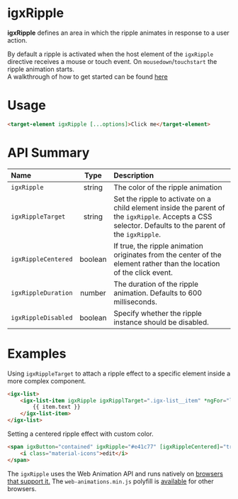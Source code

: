 # igxRipple

**igxRipple** defines an area in which the ripple animates in response to a
user action.

By default a ripple is activated when the host element of the `igxRipple` directive
receives a mouse or touch event. On `mousedown`/`touchstart` the ripple animation
starts.  
A walkthrough of how to get started can be found [here](https://www.infragistics.com/products/ignite-ui-angular/angular/components/ripple.html)

# Usage
```html
<target-element igxRipple [...options]>Click me</target-element>
```

# API Summary
| Name   |      Type      |  Description |
|:----------|:-------------:|:------|
| `igxRipple` |  string | The color of the ripple animation |
| `igxRippleTarget` |    string   |   Set the ripple to activate on a child element inside the parent of the `igxRipple`. Accepts a CSS selector. Defaults to the parent of the `igxRipple`.  |
| `igxRippleCentered` | boolean | If true, the ripple animation originates from the center of the element rather than the location of the click event. |
| `igxRippleDuration` | number | The duration of the ripple animation. Defaults to 600 milliseconds. |
| `igxRippleDisabled` | boolean | Specify whether the ripple instance should be disabled. |

# Examples

Using `igxRippleTarget` to attach a ripple effect to a specific element inside a
more complex component.
```html
<igx-list>
    <igx-list-item igxRipple igxRipplTarget=".igx-list__item" *ngFor="let item of navItems">
        {{ item.text }}
    </igx-list-item>
</igx-list>
```

Setting a centered ripple effect with custom color.
```html
<span igxButton="contained" igxRipple="#e41c77" [igxRippleCentered]="true">
    <i class="material-icons">edit</i>
</span>
```

The `igxRipple` uses the Web Animation API and runs natively on
[browsers that support it.](http://caniuse.com/#feat=web-animation)
The `web-animations.min.js` polyfill is [available](https://github.com/web-animations/web-animations-js)
for other browsers.
